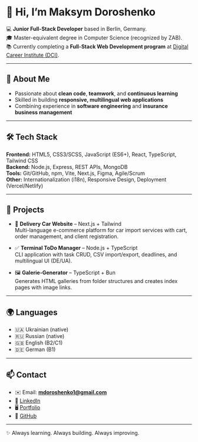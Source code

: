 # 👋 Hi, I’m Maksym Doroshenko  

💻 **Junior Full-Stack Developer** based in Berlin, Germany.  
🎓 Master-equivalent degree in Computer Science (recognized by ZAB).  
📚 Currently completing a **Full-Stack Web Development program** at [Digital Career Institute (DCI)](https://digitalcareerinstitute.org/).  

---

## 🚀 About Me
- Passionate about **clean code**, **teamwork**, and **continuous learning**  
- Skilled in building **responsive, multilingual web applications**  
- Combining experience in **software engineering** and **insurance business management**  

---

## 🛠️ Tech Stack
**Frontend:** HTML5, CSS3/SCSS, JavaScript (ES6+), React, TypeScript, Tailwind CSS  
**Backend:** Node.js, Express, REST APIs, MongoDB  
**Tools:** Git/GitHub, npm, Vite, Next.js, Figma, Agile/Scrum  
**Other:** Internationalization (i18n), Responsive Design, Deployment (Vercel/Netlify)  

---

## 📂 Projects
- 🚗 **Delivery Car Website** – Next.js + Tailwind  
  Multi-language e-commerce platform for car import services with cart, order management, and client registration.  

- ✅ **Terminal ToDo Manager** – Node.js + TypeScript  
  CLI application with task CRUD, CSV import/export, deadlines, and multilingual UI (DE/UA).  

- 🖼️ **Galerie-Generator** – TypeScript + Bun  
  Generates HTML galleries from folder structures and creates index pages with image links.  

---

## 🌍 Languages
- 🇺🇦 Ukrainian (native)  
- 🇷🇺 Russian (native)  
- 🇬🇧 English (B2/C1)  
- 🇩🇪 German (B1)  

---

## 📫 Contact
- ✉️ Email: **mdoroshenko1@gmail.com**  
- 💼 [LinkedIn]([https://linkedin.com](https://www.linkedin.com/in/%D0%BC%D0%B0%D0%BA%D1%81%D0%B8%D0%BC-%D0%B4%D0%BE%D1%80%D0%BE%D1%88%D0%B5%D0%BD%D0%BA%D0%BE-1b1a7a124/))  
- 🖥️ [Portfolio]([https://your-portfolio-link.com](https://maksymdoroshenkodci.github.io/Portfolio-MD/#career))  
- 🐙 [GitHub]([https://github.com/yourusername](https://github.com/MaksymDoroshenkoDCI))  

---
✨ Always learning. Always building. Always improving.
